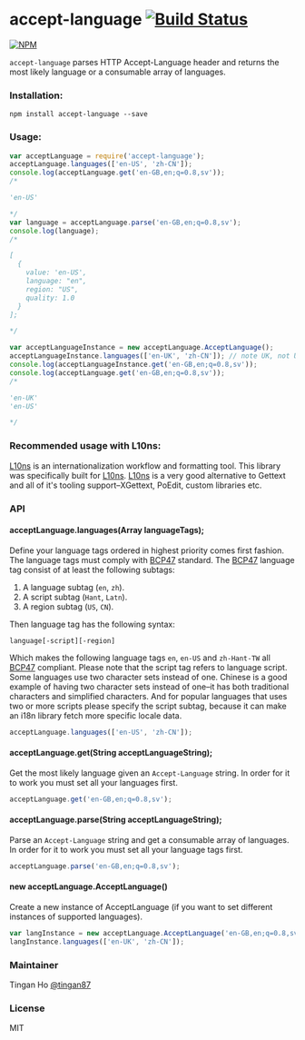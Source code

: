 accept-language [![Build Status](https://travis-ci.org/tinganho/node-accept-language.png)](https://travis-ci.org/tinganho/node-accept-language)
========================

[![NPM](https://nodei.co/npm/accept-language.png?downloads=true&stars=true)](https://nodei.co/npm/accept-language/)

`accept-language` parses HTTP Accept-Language header and returns the most likely language or a consumable array of languages.

### Installation:

```
npm install accept-language --save
```

### Usage:

```javascript
var acceptLanguage = require('accept-language');
acceptLanguage.languages(['en-US', 'zh-CN']);
console.log(acceptLanguage.get('en-GB,en;q=0.8,sv'));
/*

'en-US'

*/
var language = acceptLanguage.parse('en-GB,en;q=0.8,sv');
console.log(language);
/*

[
  {
    value: 'en-US',
    language: "en",
    region: "US",
    quality: 1.0
  }
];

*/

var acceptLanguageInstance = new acceptLanguage.AcceptLanguage();
acceptLanguageInstance.languages(['en-UK', 'zh-CN']); // note UK, not US as above
console.log(acceptLanguageInstance.get('en-GB,en;q=0.8,sv'));
console.log(acceptLanguage.get('en-GB,en;q=0.8,sv'));
/*

'en-UK'
'en-US'

*/

```
### Recommended usage with L10ns:
[L10ns][] is an internationalization workflow and formatting tool. This library was specifically built for [L10ns](http://l10ns.org). [L10ns][] is a very good alternative to Gettext and all of it's tooling support–XGettext, PoEdit, custom libraries etc.

### API
#### acceptLanguage.languages(Array languageTags);
Define your language tags ordered in highest priority comes first fashion. The language tags must comply with [BCP47][] standard. The [BCP47][] language tag consist of at least the following subtags:

1. A language subtag (`en`, `zh`).
3. A script subtag (`Hant`, `Latn`).
2. A region subtag (`US`, `CN`).

Then language tag has the following syntax:

```
language[-script][-region]
```

Which makes the following language tags `en`, `en-US` and `zh-Hant-TW` all [BCP47][] compliant. Please note that the script tag refers to language script. Some languages use two character sets instead of one. Chinese is a good example of having two character sets instead of one–it has both traditional characters and simplified characters. And for popular languages that uses two or more scripts please specify the script subtag, because it can make an i18n library fetch more specific locale data.

```javascript
acceptLanguage.languages(['en-US', 'zh-CN']);
```

#### acceptLanguage.get(String acceptLanguageString);
Get the most likely language given an `Accept-Language` string. In order for it to work you must set all your languages first.
```javascript
acceptLanguage.get('en-GB,en;q=0.8,sv');
```

#### acceptLanguage.parse(String acceptLanguageString);
Parse an `Accept-Language` string and get a consumable array of languages. In order for it to work you must set all your language tags first.
```javascript
acceptLanguage.parse('en-GB,en;q=0.8,sv');
```

#### new acceptLanguage.AcceptLanguage()
Create a new instance of AcceptLanguage (if you want to set different instances of supported languages).
```javascript
var langInstance = new acceptLanguage.AcceptLanguage('en-GB,en;q=0.8,sv');
langInstance.languages(['en-UK', 'zh-CN']);
```

### Maintainer

Tingan Ho [@tingan87][]

### License
MIT

[L10ns]: http://l10ns.org
[BCP47]: https://tools.ietf.org/html/bcp47
[@tingan87]: https://twitter.com/tingan87
